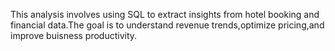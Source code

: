 This analysis involves using SQL to extract insights from hotel booking and financial data.The goal is to understand revenue trends,optimize pricing,and improve buisness productivity.
